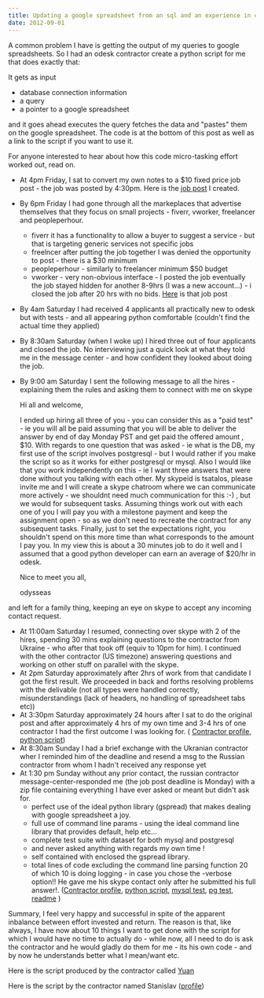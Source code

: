 ```yaml
---
title: Updating a google spreadsheet from an sql and an experience in code microtasking
date: 2012-09-01
---
```


A common problem I have is getting the output of my queries to google spreadsheets.
So I had an odesk contractor create a python script for me that does exactly that:

It gets as input 
* database connection information
* a query
* a pointer to a google spreadsheet

and it goes ahead executes the query fetches the data and "pastes" them on the google spreadsheet.
The code is at the bottom of this post as well as a link to the script if you want to use it.

For anyone interested to hear about how this code micro-tasking effort worked out, read on.

* At 4pm Friday, I sat to convert my own notes to a $10 fixed price job post - the job was posted by 4:30pm.  Here is the [job post](https://www.odesk.com/jobs/Small-python-program-that-uses-google-spreadsheet-api_~~ffec771ecb20b4bb)
I created. 

* By 6pm Friday I had gone through all the markeplaces that advertise themselves that they focus on small projects - fiverr, vworker, freelancer and peopleperhour.

  - fiverr it has a functionality to allow a buyer to suggest a service - but that is targeting generic services not specific jobs
  - freelncer after putting the job together I was denied the opportunity to post - there is a $30 minimum
  - peopleperhour - similarly to freelancer minimum $50 budget
  - vworker - very non-obvious interface - I posted the job eventually the job stayed hidden for another 8-9hrs (I was a new account...) - i closed the job after 20 hrs with no bids.
[Here](http://www.vworker.com/RentACoder/misc/BidRequests/ShowBidRequest.asp?lngBidRequestId=1960405)  is that job post

* By 4am Saturday I had received 4 applicants all practically new to odesk but with tests - and all appearing python comfortable  (couldn't find the actual time they applied)
* By 8:30am Saturday (when I woke up) I hired three out of four applicants and closed the job. No interviewing just a quick look at what they told me in the message center - and how confident they looked about doing the job.
* By 9:00 am Saturday I sent the following message to all the hires - explaining them the rules and asking them to connect with me on skype 

	Hi all and welcome, 

	I ended up hiring all three of you - you can consider this as a "paid test" - ie you will all be paid assuming that you will be able to deliver the answer by end of day Monday PST and get paid the offered amount , $10.
	With regards to one question that was asked - ie what is the DB, my first use of the script involves postgresql - but I would rather if you make the script so as it works for either postgresql or mysql.
	Also I would like that you work independently on this - ie I want three answers that were done without you talking with each other.
	My skypeid is tsatalos, please invite me and I will create a  skype chatroom where we can communicate more actively - we shouldnt need much communication for this :-) , but we would for subsequent tasks.
	Assuming things work out with each one of you I will pay you with a milestone payment and keep the assignment open - so as we don't need to recreate the contract for any subsequent tasks.
	Finally, just to set the expectations right, you shouldn't spend on this more time than what corresponds to the amount I pay you. In my view this is about a 30 minutes job to do it well and I assumed that a good python developer can earn an average of $20/hr in odesk.

	Nice to meet you all,

	odysseas

and left for a family thing, keeping an eye on skype to accept any incoming contact request.

* At 11:00am Saturday I resumed, connecting over skype with 2 of the hires, spending 30 mins explaining questions to the contractor from Ukraine - who after that took off (equiv to 10pm for him). I continued with the other contractor (US timezone)
answering questions and working on other stuff on parallel with the skype.
* At 2pm Saturday approximately after 2hrs of work from that candidate I got the first result. We proceeded in back and forths resolving problems with the delivable (not all types were handled correctly, misunderstandings (lack of headers, no handling of spreadsheet tabs  etc))
* At 3:30pm Saturday approximately 24 hours after I sat to do the original post and after approximately 4 hrs of my own time and 3-4 hrs of one contractor I had the first outcome I was looking for. ( [Contractor profile](https://www.odesk.com/users/~0176b4c06b81285630?sid=28001), [python script](sheet/db2google.py.txt))
* At 8:30am Sunday I had a brief exchange with the Ukranian contractor wher I reminded him of the deadline and resend a msg to the Russian contractor from whom I hadn't received any response yet
* At 1:30 pm Sunday without any prior contact, the russian contractor message-center-responded me (the job post deadline is Monday) with a zip file containing everything I have ever asked or meant but didn't ask for.
  - perfect use of the ideal python library (gspread) that makes dealing with google spreadsheet a joy.
  - full use of command line params - using the ideal command line library that provides default, help etc...
  - complete test suite with dataset for both mysql and postgresql
  - and never asked anything with regards my own time !
  - self contained with enclosed the gspread library.
  - total lines of code excluding the command line parsing function 20 of which 10 is doing logging - in case you chose the -verbose option!!
He gave me his skype contact only after he submitted his full answer!. ([Contractor profile](https://www.odesk.com/users/~018d29cf303df3dafd?sid=28001), [python script](sheet/sheet.py.txt), [mysql test](sheet/mysql_test.sql.txt), [pg test](sheet/pg_test.sql.txt), [readme](sheet/README.txt) )

Summary, I feel very happy and successful in spite of the apparent inbalance between effort invested and return. The reason is that, like always, I have now about 10 things I want to get done with the script 
for which I would have no time to actually do - while now, all I need to do is ask the contractor and he would gladly do them for me - its his own code - and by now he understands better what I mean/want etc.


Here is the script produced by the contractor called [Yuan](https://www.odesk.com/users/~0176b4c06b81285630?sid=28001)

Here is the script by  the contractor named Stanislav ([profile](https://www.odesk.com/users/~018d29cf303df3dafd?sid=28001))
